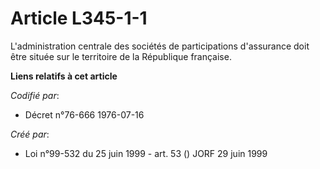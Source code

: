 # Article L345-1-1

L'administration centrale des sociétés de participations d'assurance doit être située sur le territoire de la République
française.

**Liens relatifs à cet article**

_Codifié par_:

  - Décret n°76-666 1976-07-16

_Créé par_:

  - Loi n°99-532 du 25 juin 1999 - art. 53 () JORF 29 juin 1999
